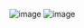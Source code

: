 ![image](https://github.com/anjiladhikari/React-Journey/assets/21165474/16191ff6-3bda-4096-ba54-1d11deb5cc1c)
![image](https://github.com/anjiladhikari/React-Journey/assets/21165474/5a8b9f1e-7cbc-4395-8457-7f0cad37afb3)

